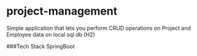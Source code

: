 # project-management
Simple application that lets you perform CRUD operations on Project and Employee data on local sql db (H2)

###Tech Stack
SpringBoot
